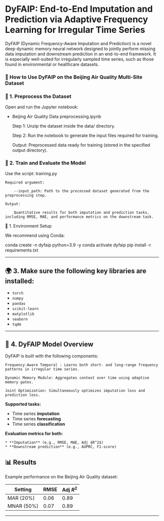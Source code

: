 # DyFAIP: End-to-End Imputation and Prediction via Adaptive Frequency Learning for Irregular Time Series

DyFAIP (Dynamic Frequency-Aware Imputation and Prediction) is a novel deep dynamic memory neural network designed to jointly perform missing data imputation and downstream prediction in an end-to-end framework. It is especially well-suited for irregularly sampled time series, such as those found in environmental or healthcare datasets.


### 📘 How to Use DyFAIP on the Beijing Air Quality Multi-Site Dataset

### 🧹 1. Preprocess the Dataset


Open and run the Jupyter notebook:

* Beijing Air Quality Data preprocessing.ipynb

    Step 1: Unzip the dataset inside the data/ directory.

    Step 2: Run the notebook to generate the input files required for training.

    Output: Preprocessed data ready for training (stored in the specified output directory).


### 🧹 2. Train and Evaluate the Model


Use the script:
training.py

    Required argument:

        --input_path: Path to the processed dataset generated from the preprocessing step.

    Output:

        Quantitative results for both imputation and prediction tasks, including RMSE, MAE, and performance metrics on the downstream task.

🔧 1. Environment Setup

We recommend using Conda:

conda create -n dyfaip python=3.9 -y
conda activate dyfaip
pip install -r requirements.txt

---

## 🌍 3. Make sure the following key libraries are installed:

* `torch`
* `numpy`
* `pandas`
* `scikit-learn`
* `matplotlib`
* `seaborn`
* `tqdm`

---


## 🧠 4. DyFAIP Model Overview

DyFAIP is built with the following components:

    Frequency-Aware Temporal : Learns both short- and long-range frequency patterns in irregular time series.

    Dynamic Memory Module: Aggregates context over time using adaptive memory gates.

    Joint Optimization: Simultaneously optimizes imputation loss and prediction loss.

**Supported tasks:**

* Time series **imputation**
* Time series **forecasting**
* Time series **classification**

**Evaluation metrics for both:**

    * **Imputation** (e.g., RMSE, MAE, Adj $R^2$)
    * **Downstream prediction** (e.g., AUPRC, F1-score)


## 📊 Results

Example performance on the Beijing Air Quality dataset:

| Setting    | RMSE | Adj $R^2$ |
| ---------- | ---- | --------- |
| MAR (20%)  | 0.06 | 0.89      |
| MNAR (50%) | 0.07 | 0.89      |

---

